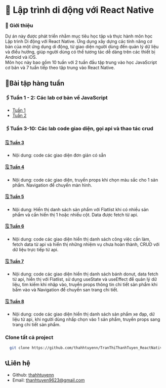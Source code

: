 # 📱 Lập trình di động với React Native
### 🚀 Giới thiệu
Dự án này được phát triển nhằm mục tiêu học tập và thực hành môn học Lập trình Di động với React Native. Ứng dụng xây dựng các tính năng cơ bản của một ứng dụng di động, từ giao diện người dùng đến quản lý dữ liệu và điều hướng, giúp người dùng có thể tương tác dễ dàng trên các thiết bị Android và iOS.\
Môn học này bao gồm 10 tuần với 2 tuần đầu tập trung vào học JavaScript cơ bản và 7 tuần tiếp theo tập trung vào React Native.

## 📖Bài tập hàng tuần
### 🖇Tuần 1 - 2: Các lab cơ bản về JavaScript
- [Tuần 1](https://github.com/thahhtuyenn/TranThiThanhTuyen_ReactNative/tree/main/ReactNative_Lab01)
- [Tuần 2](https://github.com/thahhtuyenn/TranThiThanhTuyen_ReactNative/tree/main/ReactNative_Lab02)
### 🖇Tuần 3-10: Các lab code giao diện, gọi api và thao tác crud
#### [🗓 Tuần 3](https://github.com/thahhtuyenn/TranThiThanhTuyen_ReactNative/tree/main/ReactNativeLab03)
- Nội dung: code các giao diện đơn giản có sẵn
#### [🗓 Tuần 4](https://github.com/thahhtuyenn/TranThiThanhTuyen_ReactNative/tree/main/ReactNativeLab04)
- Nội dung: code các giao diện, truyền props khi chọn màu sắc cho 1 sản phẩm. Navigation để chuyển màn hình.
#### [🗓 Tuần 5](https://github.com/thahhtuyenn/TranThiThanhTuyen_ReactNative/tree/main/ReactNativeLab05)
- Nội dung: Hiển thị danh sách sản phẩm với Flatlist khi có nhiều sản phẩm và cần hiển thị 1 hoặc nhiều cột. Data được fetch từ api.
#### [🗓 Tuần 6](https://github.com/thahhtuyenn/TranThiThanhTuyen_ReactNative/tree/main/ReactNativeLab06)
- Nội dung: code các giao diện hiển thị danh sách công việc cần làm, fetch data từ api và hiển thị những nhiệm vụ chưa hoàn thành, CRUD với dữ liệu trực tiếp từ api.
#### [🗓 Tuần 7](https://github.com/thahhtuyenn/TranThiThanhTuyen_ReactNative/tree/main/ReactNativeLab07)
- Nội dung: code các giao diện hiển thị danh sách bánh donut, data fetch từ api, hiển thị với Flatlist, sử dụng useState và useEffect để quản lý dữ liệu, tìm kiếm khi nhập vào, truyền props thông tin chi tiết sản phẩm khi bấm vào và Navigation để chuyển san trang chi tiết.
#### [🗓 Tuần 8](https://github.com/thahhtuyenn/TranThiThanhTuyen_ReactNative/tree/main/ReactNativeLab03)
- Nội dung: code các giao diện hiển thị danh sách sản phẩm xe đạp, dữ liệu từ api, khi người dùng nhấp chọn vào 1 sản phẩm, truyền props sang trang chi tiết sản phẩm.

### Clone tất cả project
```bash
  git clone https://github.com/thahhtuyenn/TranThiThanhTuyen_ReactNative.git
```

## 📞Liên hệ

- Github: [thahhtuyenn](https://github.com/thahhtuyenn)
- Email: thanhtuyen9623@gmail.com
